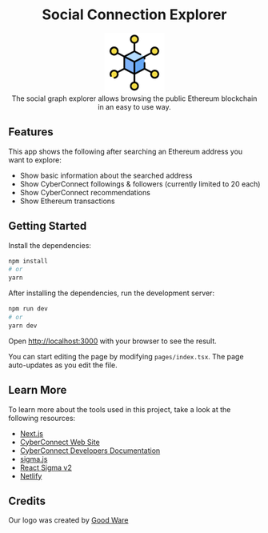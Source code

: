 <h1 align="center">Social Connection Explorer</h1>

<p align="center">
  <img src="public/logo512.png" alt="graph-logo" width="120px" height="120px"/>
  <br>
  The social graph explorer allows browsing the public Ethereum blockchain in an easy to use way.
</p>

## Features

This app shows the following after searching an Ethereum address you want to explore:

- Show basic information about the searched address
- Show CyberConnect followings & followers (currently limited to 20 each)
- Show CyberConnect recommendations
- Show Ethereum transactions

## Getting Started

Install the dependencies:

```bash
npm install
# or
yarn
```

After installing the dependencies, run the development server:

```bash
npm run dev
# or
yarn dev
```

Open [http://localhost:3000](http://localhost:3000) with your browser to see the result.

You can start editing the page by modifying `pages/index.tsx`. The page auto-updates as you edit the file.

## Learn More

To learn more about the tools used in this project, take a look at the following resources:

- [Next.js](https://nextjs.org/)
- [CyberConnect Web Site](https://cyberconnect.me/)
- [CyberConnect Developers Documentation](https://docs.cyberconnect.me/)
- [sigma.js](https://github.com/jacomyal/sigma.js/)
- [React Sigma v2](https://github.com/sim51/react-sigma-v2)
- [Netlify](https://www.netlify.com/)


## Credits
Our logo was created by [Good Ware](https://www.flaticon.com/authors/good-ware)